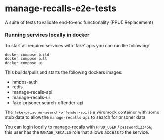 # manage-recalls-e2e-tests
A suite of tests to validate end-to-end functionality (PPUD Replacement)

### Running services locally in docker
To start all required services with 'fake' apis you can run the following:

```
docker compose build
docker compose pull
docker compose up
```

This builds/pulls and starts the following dockers images:
* hmpps-auth 
* redis
* manage-recalls-api
* manage-recalls-ui
* fake-prisoner-search-offender-api

The `fake-prisoner-search-offender-api` is a wiremock container with some stub data to allow the `manage-recalls-api` to search for prisoner data

You can login locally to [manage-recalls](http://localhost:3000) with `PPUD_USER` / `password123456`, this user has the `MANAGE_RECALLS` role that allows access to the service.
